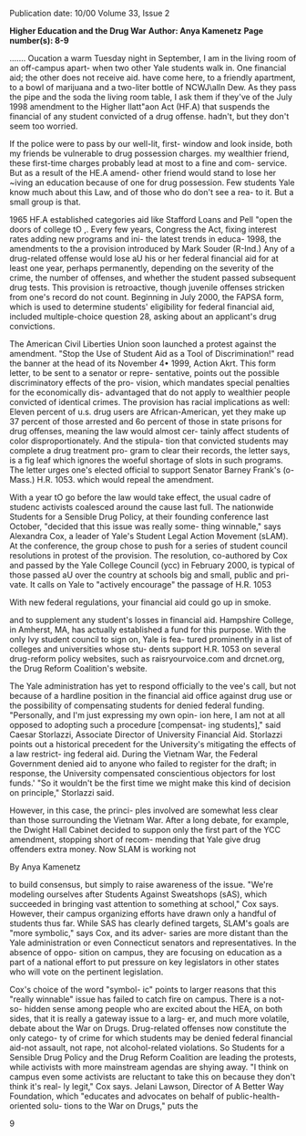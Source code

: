 Publication date: 10/00
Volume 33, Issue 2

**Higher Education and the Drug War**
**Author: Anya Kamenetz**
**Page number(s): 8-9**

....... Oucation 
a warm Tuesday night in September, I am 
in the living room of an off-campus apart-
when two other Yale students walk in. One 
financial aid; the other does not receive aid. 
have come here, to a friendly apartment, to 
a bowl of marijuana and a two-liter bottle of 
NCWJ\alln Dew. As they pass the pipe and the soda 
the living room table, I ask them if they've 
of the July 1998 amendment to the Higher 
llatt"aon Act (HF.A) that suspends the financial 
of any student convicted of a drug offense. 
hadn't, but they don't seem too worried. 


If the police were to pass by our well-lit, first-
window and look inside, both my friends 
be vulnerable to drug possession charges. 
my wealthier friend, these first-time charges 
probably lead at most to a fine and com-
service. But as a result of the HE.A amend-
other friend would stand to lose her 
~iving an education because of one 
for drug possession. Few students 
Yale know much about this Law, and 
of those who do don't see a rea-
to it. But a small group is 
that. 


1965 HF.A established categories 
aid like Stafford Loans and Pell 
"open the doors of college tO 
,. Every few years, Congress 
the Act, fixing interest rates 
adding new programs and ini-
the latest trends in educa-
1998, the amendments to the 
a provision introduced by 
Mark Souder (R-Ind.) Any 
of a drug-related offense 
would lose aU his or her federal financial aid for at least one year, 
perhaps permanently, depending on the severity of the crime, the 
number of offenses, and whether the student passed subsequent 
drug tests. This provision is retroactive, though juvenile offenses 
stricken from one's record do not count. Beginning in July 2000, 
the FAPSA form, which is used to determine students' eligibility for 
federal financial aid, included multiple-choice question 28, asking 
about an applicant's drug convictions. 


The American Civil Liberties Union soon launched a protest 
against the amendment. "Stop the Use of Student Aid as a Tool of 
Discrimination!" read the banner at the head of its November 4• 
1999, Action Akrt. This form letter, to be sent to a senator or repre-
sentative, points out the possible discriminatory effects of the pro-
vision, which mandates special penalties for the economically dis-
advantaged that do not apply to wealthier people convicted of 
identical crimes. The provision has racial implications as well: 
Eleven percent of u.s. drug users are African-American, yet they 
make up 37 percent of those arrested and 6o percent of those in 
state prisons for drug offenses, meaning the law would almost cer-
tainly affect students of color disproportionately. And the stipula-
tion that convicted students may complete a drug treatment pro-
gram to clear their records, the letter says, is a fig leaf which ignores 
the woeful shortage of slots in such programs. The letter urges one's 
elected official to support Senator Barney Frank's (o-Mass.) H.R. 
1053. which would repeal the amendment. 


With a year tO go before the law would take effect, the usual 
cadre of studenc activists coalesced around the cause last full. The 
nationwide Students for a Sensible Drug Policy, at their founding 
conference last October, "decided that this issue was really some-
thing winnable," says Alexandra Cox, a leader of Yale's Student 
Legal Action Movement (sLAM). At the conference, the group chose 
to push for a series of student council resolutions in protest of the 
provision. The resolution, co-authored by Cox and passed by the 
Yale College Council (ycc) in February 2000, is typical of those 
passed aU over the country at schools big and small, public and pri-
vate. It calls on Yale to "actively encourage" the passage of H.R. 1053 


With new federal regulations, 
your financial aid could go 
up in smoke. 

and to supplement any student's losses in financial aid. Hampshire 
College, in Amherst, MA, has actually established a fund for this 
purpose. With the only Ivy student council to sign on, Yale is fea-
tured prominently in a list of colleges and universities whose stu-
dents support H.R. 1053 on several drug-reform policy websites, such 
as raisryourvoice.com and drcnet.org, the Drug Reform Coalition's 
website. 


The Yale administration has yet to respond officially to the 
vee's call, but not because of a hardline position in the financial aid 
office against drug use or the possibility of compensating students 
for denied federal funding. "Personally, 
and I'm just expressing my own opin-
ion here, I am not at all opposed to 
adopting such a procedure [compensat-
ing students]," said Caesar Storlazzi, 
Associate 
Director of University 
Financial Aid. Storlazzi points out a 
historical precedent for the University's 
mitigating the effects of a law restrict-
ing federal aid. During the Vietnam 
War, the Federal Government denied 
aid to anyone who failed to register for 
the draft; in response, the University 
compensated conscientious objectors 
for lost funds.' "So it wouldn't be the 
first time we might make this kind of 
decision on principle," Storlazzi said. 


However, in this case, the princi-
ples involved are somewhat less clear 
than those surrounding the Vietnam 
War. After a long debate, for example, 
the Dwight Hall Cabinet decided to 
suppon only the first part of the YCC 
amendment, stopping short of recom-
mending that Yale give drug offenders 
extra money. Now SLAM is working not 

By Anya Kamenetz 

to build consensus, but simply to raise awareness of the issue. 
"We're modeling ourselves after Students Against Sweatshops (sAS), 
which succeeded in bringing vast attention to something at school," 
Cox says. However, their campus organizing efforts have drawn 
only a handful of students thus far. While SAS has clearly defined 
targets, SLAM's goals are "more symbolic," says Cox, and its adver-
saries are more distant than the Yale administration or even 
Connecticut senators and representatives. In the absence of oppo-
sition on campus, they are focusing on education as a part of a 
national effort to put pressure on key legislators in other states who 
will vote on the pertinent legislation. 


Cox's choice of the word "symbol-
ic" points to larger reasons that this 
"really winnable" issue has failed to 
catch fire on campus. There is a not-so-
hidden sense among people who are 
excited about the HEA, on both sides, 
that it is really a gateway issue to a larg-
er, and much more volatile, debate 
about the War on Drugs. Drug-related 
offenses now constitute the only catego-
ty of crime for which students may be 
denied federal financial aid-not 
assault, not rape, not alcohol-related 
violations. So Students for a Sensible 
Drug Policy and the Drug Reform 
Coalition are leading the protests, while 
activists with more mainstream agendas 
are shying away. "I think on campus 
even some activists are reluctant to take 
this on because they don't think it's real-
ly legit," Cox says. Jelani Lawson, 
Director of A Better Way Foundation, 
which "educates and advocates on 
behalf of public-health-oriented solu-
tions to the War on Drugs," puts the 

9